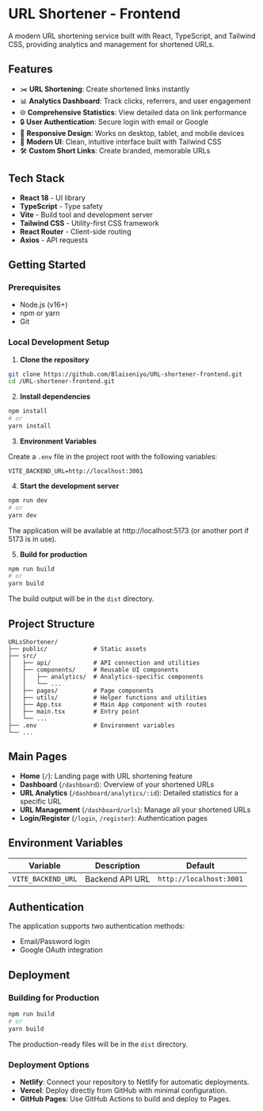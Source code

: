 # URL Shortener - Frontend

A modern URL shortening service built with React, TypeScript, and Tailwind CSS, providing analytics and management for shortened URLs.


## Features

- ✂️ **URL Shortening**: Create shortened links instantly
- 📊 **Analytics Dashboard**: Track clicks, referrers, and user engagement
- 🌐 **Comprehensive Statistics**: View detailed data on link performance
- 🔒 **User Authentication**: Secure login with email or Google
- 📱 **Responsive Design**: Works on desktop, tablet, and mobile devices
- 🎨 **Modern UI**: Clean, intuitive interface built with Tailwind CSS
- 🛠️ **Custom Short Links**: Create branded, memorable URLs

## Tech Stack

- **React 18** - UI library
- **TypeScript** - Type safety
- **Vite** - Build tool and development server
- **Tailwind CSS** - Utility-first CSS framework
- **React Router** - Client-side routing
- **Axios** - API requests

## Getting Started

### Prerequisites

- Node.js (v16+)
- npm or yarn
- Git

### Local Development Setup

1. **Clone the repository**

```bash
git clone https://github.com/Blaiseniyo/URL-shortener-frontend.git
cd /URL-shortener-frontend.git
```

2. **Install dependencies**

```bash
npm install
# or
yarn install
```

3. **Environment Variables**

Create a `.env` file in the project root with the following variables:

```
VITE_BACKEND_URL=http://localhost:3001
```

4. **Start the development server**

```bash
npm run dev
# or
yarn dev
```

The application will be available at http://localhost:5173 (or another port if 5173 is in use).

5. **Build for production**

```bash
npm run build
# or
yarn build
```

The build output will be in the `dist` directory.

## Project Structure

```
URLsShortener/
├── public/             # Static assets
├── src/
│   ├── api/            # API connection and utilities
│   ├── components/     # Reusable UI components
│   │   ├── analytics/  # Analytics-specific components
│   │   └── ...
│   ├── pages/          # Page components
│   ├── utils/          # Helper functions and utilities
│   ├── App.tsx         # Main App component with routes
│   ├── main.tsx        # Entry point
│   └── ...
├── .env                # Environment variables
└── ...
```

## Main Pages

- **Home** (`/`): Landing page with URL shortening feature
- **Dashboard** (`/dashboard`): Overview of your shortened URLs
- **URL Analytics** (`/dashboard/analytics/:id`): Detailed statistics for a specific URL
- **URL Management** (`/dashboard/urls`): Manage all your shortened URLs
- **Login/Register** (`/login`, `/register`): Authentication pages

## Environment Variables

| Variable | Description | Default |
|----------|-------------|---------|
| `VITE_BACKEND_URL` | Backend API URL | `http://localhost:3001` |

## Authentication

The application supports two authentication methods:
- Email/Password login
- Google OAuth integration

## Deployment

### Building for Production

```bash
npm run build
# or
yarn build
```

The production-ready files will be in the `dist` directory.

### Deployment Options

- **Netlify**: Connect your repository to Netlify for automatic deployments.
- **Vercel**: Deploy directly from GitHub with minimal configuration.
- **GitHub Pages**: Use GitHub Actions to build and deploy to Pages.

